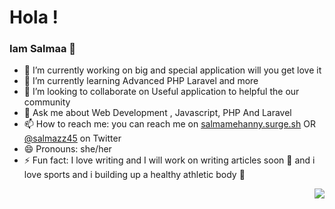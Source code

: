 # Hola ! 
### Iam Salmaa 👋


 - 🔭 I’m currently working on big and special application will you get love it  
- 🌱 I’m currently learning Advanced PHP Laravel and more 
- 👯 I’m looking to collaborate on Useful application to helpful the our community
- 💬 Ask me about Web Development , Javascript, PHP And Laravel 
- 📫 How to reach me: you can reach me on [salmamehanny.surge.sh](#Link) OR [@salmazz45](#Link) on Twitter 
- 😄 Pronouns: she/her
- ⚡ Fun fact: I love writing and I will work on writing articles soon :blue_book:
   and i love sports and i building up  a healthy athletic body 🌱 


<img src="https://g.top4top.io/p_1675zr2pm1.jpg" align="right">
